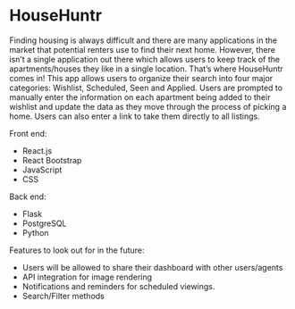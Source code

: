 # HouseHuntr

Finding housing is always difficult and there are many applications in the market that potential renters use to find their next home. However, there isn’t a single application out there which allows users to keep track of the apartments/houses they like in a single location. That’s where HouseHuntr comes in! This app allows users to organize their search into four major categories: Wishlist, Scheduled, Seen and Applied. Users are prompted to manually enter the information on each apartment being added to their wishlist and update the data as they move through the process of picking a home. Users can also enter a link to take them directly to all listings.

Front end:
- React.js
- React Bootstrap
- JavaScript
- CSS

Back end:
- Flask
- PostgreSQL
- Python

Features to look out for in the future:
- Users will be allowed to share their dashboard with other users/agents
- API integration for image rendering
- Notifications and reminders for scheduled viewings.
- Search/Filter methods
